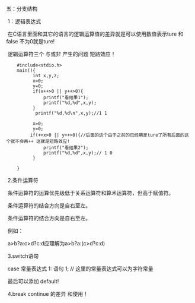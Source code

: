 五：分支结构

​        1：逻辑表达式

​        在C语言里面和其它的语言的逻辑运算值的差异就是可以使用数值表示ture 和 false  不为0就是ture!

​        逻辑运算符三个 与或非 产生的问题 短路效应！

```
    #include<stdio.h>
    main(){
          int x,y,z;
          x=0;
          y=0;
          if(x++>0 || y++>0){
              printf("看结果1");
              printf("%d,%d",x,y);
          }
           printf("%d,%d\n",x,y);//1 1

          x=0;
          y=0;
         if(++x>0 || y++>0){//后面的这个由于之前的已经瞒足ture了所有后面的这个就不会再++ 这就是短路效应!
              printf("看结果2");
              printf("%d,%d",x,y);// 1 0
          }

    }
```

​     2.条件运算符

​        条件运算符的运算优先级低于关系运算符和算术运算符，但高于赋值符。

​        条件运算符的结合方向是自右至左。

​	    条件运算符的结合方向是自右至左。

​         例如：

​		a>b?a:c>d?c:d应理解为a>b?a:(c>d?c:d)

​       3.switch语句

​        case 常量表达式 1: 语句 1;  // 这里的常量表达式可以为字符常量

​       最后可以添加 default!

​      4.break  continue 的差异 和使用！























